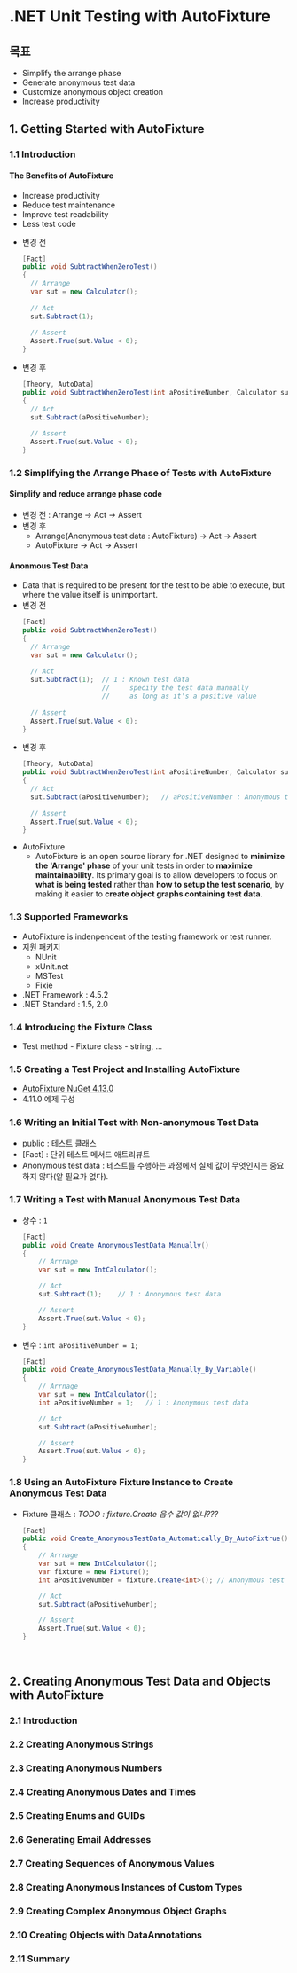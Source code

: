 # .NET Unit Testing with AutoFixture

## 목표
- Simplify the arrange phase
- Generate anonymous test data
- Customize anonymous object creation
- Increase productivity
 
## 1. Getting Started with AutoFixture

### 1.1 Introduction
#### The Benefits of AutoFixture
- Increase productivity
- Reduce test maintenance
- Improve test readability
- Less test code

* 변경 전
  ```cs
  [Fact]
  public void SubtractWhenZeroTest()
  {
    // Arrange
    var sut = new Calculator();
    
    // Act
    sut.Subtract(1);
    
    // Assert
    Assert.True(sut.Value < 0);
  }
  ```
* 변경 후
  ```cs
  [Theory, AutoData]
  public void SubtractWhenZeroTest(int aPositiveNumber, Calculator sut)
  {
    // Act
    sut.Subtract(aPositiveNumber);
    
    // Assert
    Assert.True(sut.Value < 0);
  }
  ```

### 1.2 Simplifying the Arrange Phase of Tests with AutoFixture
#### Simplify and reduce arrange phase code
- 변경 전 : Arrange -> Act -> Assert
- 변경 후 
  - Arrange(Anonymous test data : AutoFixture) -> Act -> Assert
  - AutoFixture -> Act -> Assert

#### Anonmous Test Data
- Data that is required to be present for the test to be able to execute, but where the value itself is unimportant.
- 변경 전
  ```cs
  [Fact]
  public void SubtractWhenZeroTest()
  {
    // Arrange
    var sut = new Calculator();
    
    // Act
    sut.Subtract(1);  // 1 : Known test data
                      //     specify the test data manually
                      //     as long as it's a positive value
    
    // Assert
    Assert.True(sut.Value < 0);
  }
  ```
- 변경 후
  ```cs
  [Theory, AutoData]
  public void SubtractWhenZeroTest(int aPositiveNumber, Calculator sut)
  {
    // Act
    sut.Subtract(aPositiveNumber);   // aPositiveNumber : Anonymous test data
    
    // Assert
    Assert.True(sut.Value < 0);
  }
  ```
- AutoFixture
  - AutoFixture is an open source library for .NET designed to **minimize the 'Arrange' phase** of your unit tests in order to **maximize maintainability**. Its primary goal is to allow developers to focus on **what is being tested** rather than **how to setup the test scenario**, by making it easier to **create object graphs containing test data**.
  
### 1.3 Supported Frameworks
- AutoFixture is indenpendent of the testing framework or test runner.
- 지원 패키지
  - NUnit
  - xUnit.net
  - MSTest
  - Fixie
- .NET Framework : 4.5.2
- .NET Standard : 1.5, 2.0

### 1.4 Introducing the Fixture Class
- Test method - Fixture class - string, ...

### 1.5 Creating a Test Project and Installing AutoFixture
- [AutoFixture NuGet 4.13.0](https://www.nuget.org/packages/AutoFixture/)
- 4.11.0 예제 구성

### 1.6 Writing an Initial Test with Non-anonymous Test Data
- public : 테스트 클래스
- [Fact] : 단위 테스트 메서드 애트리뷰트
- Anonymous test data : 테스트를 수행하는 과정에서 실제 값이 무엇인지는 중요하지 않다(알 필요가 없다). 
 
### 1.7 Writing a Test with Manual Anonymous Test Data
- 상수 : ```1```
  ```cs
  [Fact]
  public void Create_AnonymousTestData_Manually()
  {
      // Arrnage
      var sut = new IntCalculator();
  
      // Act
      sut.Subtract(1);    // 1 : Anonymous test data
  
      // Assert
      Assert.True(sut.Value < 0);
  }
  ```
- 변수 : ```int aPositiveNumber = 1;```
  ```cs
  [Fact]
  public void Create_AnonymousTestData_Manually_By_Variable()
  {
      // Arrnage
      var sut = new IntCalculator();
      int aPositiveNumber = 1;   // 1 : Anonymous test data
  
      // Act
      sut.Subtract(aPositiveNumber);
  
      // Assert
      Assert.True(sut.Value < 0);
  }  
  ```
 
### 1.8 Using an AutoFixture Fixture Instance to Create Anonymous Test Data
- Fixture 클래스 : _TODO : fixture.Create<T> 음수 값이 없나???_
  ```cs
  [Fact]
  public void Create_AnonymousTestData_Automatically_By_AutoFixtrue()
  {
      // Arrnage
      var sut = new IntCalculator();
      var fixture = new Fixture();
      int aPositiveNumber = fixture.Create<int>(); // Anonymous test data : 실제 값은 중요하지 않다.
  
      // Act
      sut.Subtract(aPositiveNumber);
  
      // Assert
      Assert.True(sut.Value < 0);
  }
  ```

<br/>

## 2. Creating Anonymous Test Data and Objects with AutoFixture
### 2.1 Introduction
### 2.2 Creating Anonymous Strings
### 2.3 Creating Anonymous Numbers
### 2.4 Creating Anonymous Dates and Times
### 2.5 Creating Enums and GUIDs
### 2.6 Generating Email Addresses
### 2.7 Creating Sequences of Anonymous Values
### 2.8 Creating Anonymous Instances of Custom Types
### 2.9 Creating Complex Anonymous Object Graphs
### 2.10 Creating Objects with DataAnnotations
### 2.11 Summary

